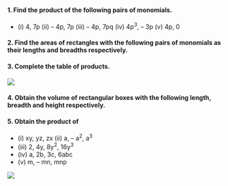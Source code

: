 #### 1. Find the product of the following pairs of monomials.
* (i) 4, 7p (ii) – 4p, 7p (iii) – 4p, 7pq (iv) 4p<sup>3</sup>, – 3p (v) 4p, 0
#### 2. Find the areas of rectangles with the following pairs of monomials as their lengths and breadths respectively.
#### 3. Complete the table of products.

[![](https://img.youtube.com/vi/N38nrS8gRKQ/0.jpg)](https://www.youtube.com/watch?v=N38nrS8gRKQ)

#### 4. Obtain the volume of rectangular boxes with the following length, breadth and height respectively.
#### 5. Obtain the product of
* (i) xy, yz, zx (ii) a, – a<sup>2</sup>, a<sup>3</sup>
* (iii) 2, 4y, 8y<sup>2</sup>, 16y<sup>3</sup>
* (iv) a, 2b, 3c, 6abc 
* (v) m, – mn, mnp

[![](https://img.youtube.com/vi/9UWdf9LPfpw/0.jpg)](https://www.youtube.com/watch?v=9UWdf9LPfpw)

